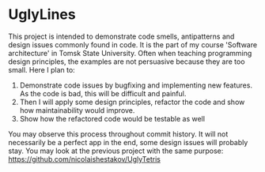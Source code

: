 # UglyLines

This project is intended to demonstrate code smells, antipatterns and design issues commonly found in code. It is the part of my course 'Software architecture' in Tomsk State University. Often when teaching programming design principles, the examples are not persuasive because they are too small. Here I plan to:
1. Demonstrate code issues by bugfixing and implementing new features. As the code is bad, this will be difficult and painful.
2. Then I will apply some design principles, refactor the code and show how maintainability would improve.
3. Show how the refactored code would be testable as well

You may observe this process throughout commit history. It will not necessarily be a perfect app in the end, some design issues will probably stay.
You may look at the previous project with the same purpose: https://github.com/nicolaishestakov/UglyTetris
